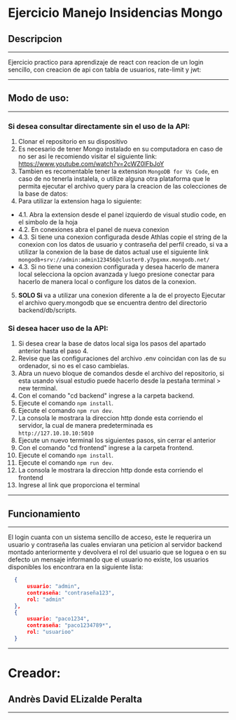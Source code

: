 # Ejercicio Manejo Insidencias Mongo

## Descripcion

---

Ejercicio practico para aprendizaje de react con reacion de un login sencillo, con creacion de api con tabla de usuarios, rate-limit y jwt:

---

## Modo de uso:

---

### Si desea consultar directamente sin el uso de la API:

1. Clonar el repositorio en su dispositivo
2. Es necesario de tener Mongo instalado en su computadora en caso de no ser asi le recomiendo visitar el siguiente link: https://www.youtube.com/watch?v=2cWZ0lFbJoY
3. Tambien es recomentable tener la extension `MongoDB for Vs Code`, en caso de no tenerla instalela, o utilize alguna otra plataforma que le permita ejecutar el archivo query para la creacion de las colecciones de la base de datos:
4. Para utilizar la extension haga lo siguiente:

- 4.1. Abra la extension desde el panel izquierdo de visual studio code, en el simbolo de la hoja
- 4.2. En conexiones abra el panel de nueva conexion
- 4.3. Si tiene una conexion configurada desde Athlas copie el string de la conexion con los datos de usuario y contraseña del perfil creado, si va a utilizar la conexion de la base de datos actual use el siguiente link `mongodb+srv://admin:admin123456@cluster0.y7pgxmx.mongodb.net/`
- 4.3. Si no tiene una conexion configurada y desea hacerlo de manera local selecciona la opcion avanzada y luego presione conectar para hacerlo de manera local o configure los datos de la conexion.

5. **SOLO Si** va a utilizar una conexion diferente a la de el proyecto Ejecutar el archivo query.mongodb que se encuentra dentro del directorio backend/db/scripts.

### Si desea hacer uso de la API:

1. Si desea crear la base de datos local siga los pasos del apartado anterior hasta el paso 4.
2. Revise que las configuraciones del archivo .env coincidan con las de su ordenador, si no es el caso cambielas.
3. Abra un nuevo bloque de comandos desde el archivo del repositorio, si esta usando visual estudio puede hacerlo desde la pestaña terminal > new terminal.
4. Con el comando "cd backend" ingrese a la carpeta backend.
5. Ejecute el comando `npm install`.
6. Ejecute el comando `npm run dev`.
7. La consola le mostrara la direccion http donde esta corriendo el servidor, la cual de manera predeterminada es `http://127.10.10.10:5010`
8. Ejecute un nuevo terminal los siguientes pasos, sin cerrar el anterior
9. Con el comando "cd frontend" ingrese a la carpeta frontend.
10. Ejecute el comando `npm install`.
11. Ejecute el comando `npm run dev`.
12. La consola le mostrara la direccion http donde esta corriendo el frontend
13. Ingrese al link que proporciona el terminal


---

## Funcionamiento

---

El login cuanta con un sistema sencillo de acceso, este le requerira un usuario y contraseña las cuales enviaran una peticion al servidor backend montado anteriormente y devolvera el rol del usuario que se loguea o en su defecto un mensaje informando que el usuario no existe, los usuarios disponibles los encontrara en la siguiente lista:

```json
  {
      usuario: "admin",
      contraseña: "contraseña123",
      rol: "admin"
  },
  {
      usuario: "paco1234",
      contraseña: "paco1234789*",
      rol: "usuarioo"
  }
```

    
---

# Creador:

## Andrès David ELizalde Peralta

---
